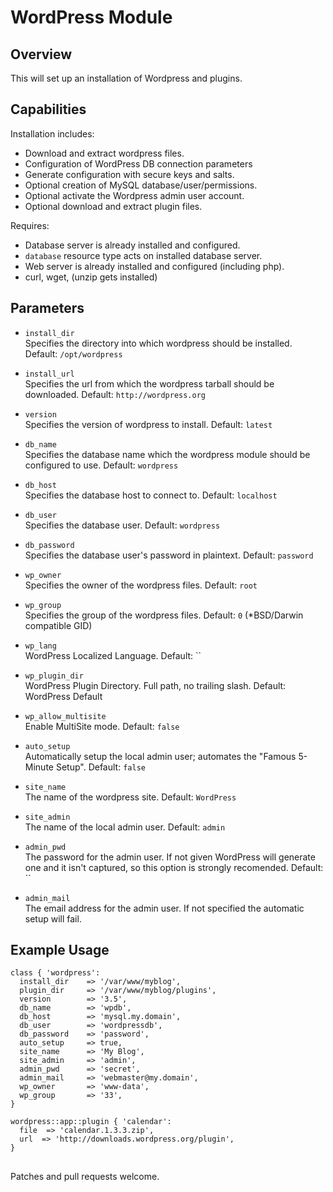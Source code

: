 # WordPress Module

## Overview

This will set up an installation of Wordpress and plugins.

## Capabilities

Installation includes:

- Download and extract wordpress files.
- Configuration of WordPress DB connection parameters
- Generate configuration with secure keys and salts.
- Optional creation of MySQL database/user/permissions.
- Optional activate the Wordpress admin user account.
- Optional download and extract plugin files.

Requires:

- Database server is already installed and configured.
- `database` resource type acts on installed database server.
- Web server is already installed and configured (including php).
- curl, wget, (unzip gets installed)

## Parameters

* `install_dir`<br />
  Specifies the directory into which wordpress should be installed. Default: `/opt/wordpress`

* `install_url`<br />
  Specifies the url from which the wordpress tarball should be downloaded.  Default: `http://wordpress.org`

* `version`<br />
  Specifies the version of wordpress to install. Default: `latest`

* `db_name`<br />
  Specifies the database name which the wordpress module should be configured to use. Default: `wordpress`

* `db_host`<br />
  Specifies the database host to connect to. Default: `localhost`

* `db_user`<br />
  Specifies the database user. Default: `wordpress`

* `db_password`<br />
  Specifies the database user's password in plaintext. Default: `password`

* `wp_owner`<br />
  Specifies the owner of the wordpress files. Default: `root`

* `wp_group`<br />
  Specifies the group of the wordpress files. Default: `0` (\*BSD/Darwin compatible GID)

* `wp_lang` <br />
  WordPress Localized Language. Default: ``

* `wp_plugin_dir` <br />
  WordPress Plugin Directory. Full path, no trailing slash. Default: WordPress Default

* `wp_allow_multisite` <br />
  Enable MultiSite mode. Default: `false`

* `auto_setup` <br />
  Automatically setup the local admin user; automates the "Famous 5-Minute Setup". Default: `false`

* `site_name` <br />
  The name of the wordpress site. Default: `WordPress`

* `site_admin` <br />
  The name of the local admin user. Default: `admin`

* `admin_pwd` <br />
  The password for the admin user. If not given WordPress will generate one
  and it isn't captured, so this option is strongly recomended. Default: ``

* `admin_mail`<br />
  The email address for the admin user. If not specified the automatic setup
  will fail.

## Example Usage

```puppet
class { 'wordpress':
  install_dir    => '/var/www/myblog',
  plugin_dir     => '/var/www/myblog/plugins',
  version        => '3.5',
  db_name        => 'wpdb',
  db_host        => 'mysql.my.domain',
  db_user        => 'wordpressdb',
  db_password    => 'password',
  auto_setup     => true,
  site_name      => 'My Blog',
  site_admin     => 'admin',
  admin_pwd      => 'secret',
  admin_mail     => 'webmaster@my.domain',
  wp_owner       => 'www-data',
  wp_group       => '33',
}

wordpress::app::plugin { 'calendar':
  file  => 'calendar.1.3.3.zip',
  url  => 'http://downloads.wordpress.org/plugin',
}
```

##
Patches and pull requests welcome.
